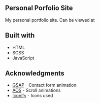 ## Personal Porfolio Site

My personal portfolio site. Can be viewed at 

## Built with

- HTML
- SCSS
- JavaScript

## Acknowledgments

- [GSAP](https://greensock.com/gsap/) - Contact form animation
- [AOS](https://github.com/michalsnik/aos) - Scroll animations
- [Iconify](https://iconify.design/) - Icons used
